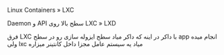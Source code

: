 
Linux Containers » LXC

Daemon و API سطح بالا روی LXC » LXD


فرق LXC با داکر در اینه که داکر میاد سطح ایزوله سازی رو در سطح app انجام میده ولی lxc میاد یه سیستم عامل مجزا داخل کانتینر میزاره


